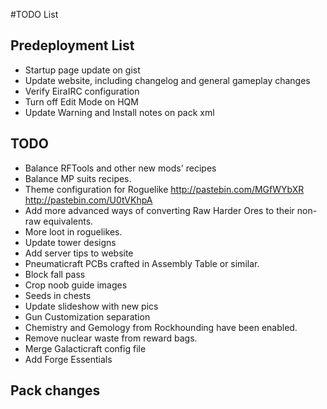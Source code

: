 ﻿#TODO List

## Predeployment List
- Startup page update on gist
- Update website, including changelog and general gameplay changes
- Verify EiraIRC configuration
- Turn off Edit Mode on HQM
- Update Warning and Install notes on pack xml

## TODO

- Balance RFTools and other new mods' recipes
- Balance MP suits recipes.
- Theme configuration for Roguelike http://pastebin.com/MGfWYbXR http://pastebin.com/U0tVKhpA
- Add more advanced ways of converting Raw Harder Ores to their non-raw equivalents. 
- More loot in roguelikes.
- Update tower designs
- Add server tips to website
- Pneumaticraft PCBs crafted in Assembly Table or similar.
- Block fall pass
- Crop noob guide images
- Seeds in chests
- Update slideshow with new pics
- Gun Customization separation
- Chemistry and Gemology from Rockhounding have been enabled.
- Remove nuclear waste from reward bags.
- Merge Galacticraft config file
- Add Forge Essentials

## Pack changes

